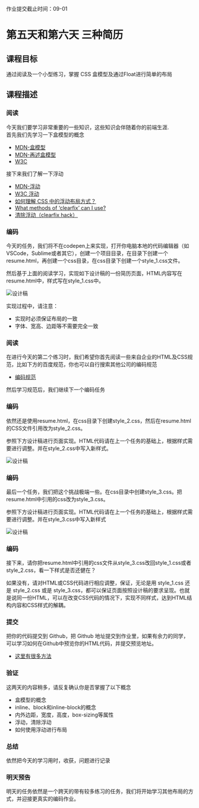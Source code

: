 作业提交截止时间：09-01

# 第五天和第六天 三种简历

## 课程目标

通过阅读及一个小型练习，掌握 CSS 盒模型及通过Float进行简单的布局

## 课程描述

### 阅读

今天我们要学习非常重要的一些知识，这些知识会伴随着你的前端生涯.  
首先我们先学习一下盒模型的概念

  * [MDN-盒模型](https://developer.mozilla.org/zh-CN/docs/Learn/CSS/Introduction_to_CSS/Box_model)
  * [MDN-再述盒模型](https://developer.mozilla.org/zh-CN/docs/Learn/CSS/Styling_boxes/Box_model_recap)
  * [W3C](https://www.w3.org/TR/2011/REC-CSS2-20110607/box.html#box-model)

接下来我们了解一下浮动

  * [MDN-浮动](https://developer.mozilla.org/zh-CN/docs/Learn/CSS/CSS_layout/Floats)
  * [W3C 浮动](https://www.w3.org/TR/2011/REC-CSS2-20110607/visuren.html#floats)
  * [如何理解 CSS 中的浮动布局方式？](https://www.zhihu.com/question/19915431)
  * [What methods of ‘clearfix’ can I use?](https://stackoverflow.com/questions/211383/what-methods-of-clearfix-can-i-use)
  * [清除浮动（clearfix hack）](http://zh.learnlayout.com/clearfix.html)

### 编码

今天的任务，我们将不在codepen上来实现，打开你电脑本地的代码编辑器（如VSCode，Sublime或者其它），创建一个项目目录，在目录下创建一个resume.html，再创建一个css目录，在css目录下创建一个style_1.css文件。

然后基于上面的阅读学习，实现如下设计稿的一份简历页面，HTML内容写在resume.html中，样式写在style_1.css中。

![设计稿](https://b.bdstatic.com/searchbox/icms/searchbox/img/resume1.png)

实现过程中，请注意：

  * 实现时必须保证布局的一致
  * 字体、宽高、边距等不需要完全一致

### 阅读

在进行今天的第二个练习时，我们希望你首先阅读一些来自企业的HTML及CSS规范，比如下方的百度规范，你也可以自行搜索其他公司的编码规范

  * [编码规范](https://github.com/ecomfe/spec)

然后学习规范后，我们继续下一个编码任务

### 编码

依然还是使用resume.html，在css目录下创建style_2.css，然后在resume.html的CSS文件引用改为style_2.css。

参照下方设计稿进行页面实现。HTML代码请在上一个任务的基础上，根据样式需要进行调整。并在style_2.css中写入新样式。

![设计稿](https://b.bdstatic.com/searchbox/icms/searchbox/img/resume2.png)

### 编码

最后一个任务，我们把这个挑战极端一些。在css目录中创建style_3.css。把resume.html中引用的css改为style_3.css。

参照下方设计稿进行页面实现。HTML代码请在上一个任务的基础上，根据样式需要进行调整。并在style_3.css中写入新样式

![设计稿](https://b.bdstatic.com/searchbox/icms/searchbox/img/resume3.png)

### 编码

接下来，请你把resume.html中引用的css文件从style_3.css改回style_1.css或者style_2.css，看一下样式是否还健在？

如果没有，请对HTML或CSS代码进行相应调整，保证，无论是用 style_1.css 还是 style_2.css 或是
style_3.css，都可以保证页面按照设计稿的要求呈现。也就是说同一份HTML，可以在改变CSS代码的情况下，实现不同样式，达到HTML结构内容和CSS样式的解耦。

### 提交

把你的代码提交到 Github，把 Github 地址提交到作业里，如果有余力的同学，可以学习如何在Github中预览你的HTML代码，并提交预览地址。

  * [这里有很多方法](https://www.zhihu.com/question/24156818)

### 验证

这两天的内容稍多，请反复确认你是否掌握了以下概念

  * 盒模型的概念
  * inline、block和inline-block的概念
  * 内外边距，宽度，高度，box-sizing等属性
  * 浮动，清除浮动
  * 如何使用浮动进行布局

### 总结

依然把今天的学习用时，收获，问题进行记录

### 明天预告

明天的任务依然是一个跨天的带有较多练习的任务，我们将开始学习其他布局的方式，并迎接更真实的编码作业。

